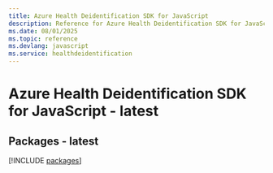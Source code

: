 ```yaml
---
title: Azure Health Deidentification SDK for JavaScript
description: Reference for Azure Health Deidentification SDK for JavaScript
ms.date: 08/01/2025
ms.topic: reference
ms.devlang: javascript
ms.service: healthdeidentification
---
```

# Azure Health Deidentification SDK for JavaScript - latest
## Packages - latest
[!INCLUDE [packages](health-deidentification-index.md)]